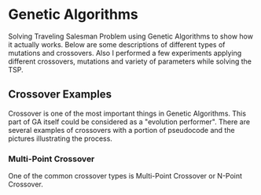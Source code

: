 # Genetic Algorithms
Solving Traveling Salesman Problem using Genetic Algorithms to show how it actually works. Below are some descriptions of different types of mutations and crossovers.
Also I performed a few experiments applying different crossovers, mutations and variety of parameters while solving the TSP.

## Crossover Examples
Crossover is one of the most important things in Genetic Algorithms. This part of GA itself could be considered as a "evolution performer". There are several examples of crossovers with a portion of pseudocode and the pictures illustrating the process.

### Multi-Point Crossover
One of the common crossover types is Multi-Point Crossover or N-Point Crossover.